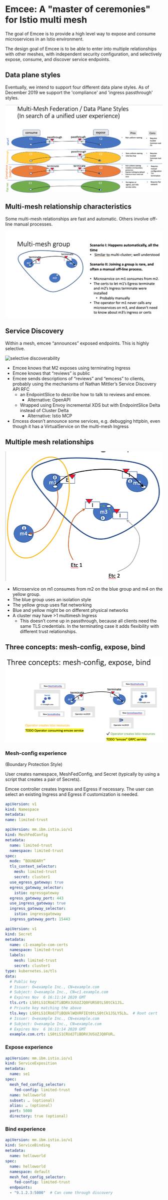 # Emcee: A "master of ceremonies" for Istio multi mesh

The goal of Emcee is to provide a high level way to expose and consume microservices
in an Istio environment.

The design goal of Emcee is to be able to enter into multiple relationships with
other meshes, with independent security configuration, and selectively expose,
consume, and discover service endpoints.

## Data plane styles

Eventually, we intend to support four different data plane styles.  As of December 2019
we support the 'compliance' and 'ingress passthrough' styles.

![Data Plane Styles](data-plane.png?raw=true "Data Plane Styles")

## Multi-mesh relationship characteristics

Some multi-mesh relationships are fast and automatic.  Others involve off-line manual processes.

![Mesh Connection Styles](connection.png?raw=true "Mesh Connection Styles")

## Service Discovery

Within a mesh, emcee “announces” exposed endpoints.  This is highly selective.

![selective discoverability](discovery.png?raw=true "Selective discoverability")

- Emcee knows that M2 exposes using terminating Ingress
- Emcee knows that “reviews” is public
- Emcee sends descriptions of “reviews” and “emcess” to clients, probably using the mechanisms of Nathan Mittler’s Service Discovery API RFC
  - an EndpointSlice to describe how to talk to reviews and emcee.
    - Alternative: OpenAPI
  - Wrapped using Envoy incremental XDS but with EndpointSlice Delta instead of Cluster Delta
    - Alternative: Istio MCP
- Emcess doesn’t announce some services, e.g. debugging httpbin, even though it has a VirtualService on the multi-mesh Ingress

## Multiple mesh relationships

![multiple relationships](n-meshes.png?raw=true "Multiple relationships")

- Microservice on m1 consumes from m2 on the blue group and m4 on the yellow group.
- The blue group uses an isolation style
- The yellow group uses flat networking
- Blue and yellow might be on different physical networks
- A cluster may have >1 multimesh Ingress
  - This doesn’t come up in passthrough, because all clients need the same TLS credentials.  In the terminating case it adds flexibility with different trust relationships.

## Three concepts: mesh-config, expose, bind

![Three concepts](3-concepts.png?raw=true "Three concepts")

### Mesh-config experience

(Boundary Protection Style)

User creates namespace, MeshFedConfig, and Secret (typically by using a script that creates a pair of Secrets).

Emcee controller creates Ingress and Egress if necessary.  The user can select an existing Ingress and Egress if customization is needed.

``` YAML
apiVersion: v1
kind: Namespace
metadata:
name: limited-trust
```

``` YAML
apiVersion: mm.ibm.istio.io/v1
kind: MeshFedConfig
metadata:
  name: limited-trust
  namespace: limited-trust
spec:
  mode: ”BOUNDARY”
  tls_context_selector:
    mesh: limited-trust
    secret: cluster1
  use_egress_gateway: true
  egress_gateway_selector:
    istio: egressgateway
  egress_gateway_port: 443
  use_ingress_gateway: true
  ingress_gateway_selector:
    istio: ingressgateway
  ingress_gateway_port: 15443
```

``` YAML
apiVersion: v1
kind: Secret
metadata:
  name: c1-example-com-certs
  namespace: limited-trust
  labels:
    mesh: limited-trust
    secret: cluster1
type: kubernetes.io/tls
data:
  # Public key
  # Issuer: O=example Inc., CN=example.com
  # Subject: O=example Inc., CN=c1.example.com
  # Expires Nov  6 16:11:14 2020 GMT
  tls.crt: LS0tLS1CRUdJTiBDRVJUSUZJQ0FURS0tLS0tCk1JS…
  # Private key matching the above
  tls.key: LS0tLS1CRUdJTiBQUklWQVRFIEt0tLS0tCk1JSLY5Lb…  # Root cert
  # Issuer: O=example Inc., CN=example.com
  # Subject: O=example Inc., CN=example.com
  # Expires Nov  6 16:11:14 2020 GMT
  example.com.crt: LS0tLS1CRUdJTiBDRVJUSUZJQ0FUR…
```

### Expose experience

``` YAML
apiVersion: mm.ibm.istio.io/v1
kind: ServiceExposition
metadata:
  name: se1
spec:
  mesh_fed_config_selector:
    fed-config: limited-trust
  name:	helloworld
  subset: … (optional)
  alias: … (optional)
  port:	5000
  directory: true (optional)
```

### Bind experience

``` YAML
apiVersion: mm.ibm.istio.io/v1
kind: ServiceBinding
metadata:
  name: helloworld
spec:
  name: helloworld
  namespace: default
  mesh_fed_config_selector:
    fed-config: limited-trust
  endpoints:
  - "9.1.2.3:5000"  # Can come through discovery
```
